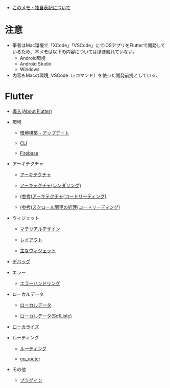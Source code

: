 - [このメモ・独自表記について](../README.md)


# 注意
* 筆者はMac環境で「XCode」「VSCode」にてiOSアプリをFlutterで開発しているため、本メモは以下の内容についてはほぼ触れていない。
    * Android環境
    * Android Studio
    * Windows
* 内容もMacの環境, VSCode（+コマンド）を使った開発前提としている、

# Flutter

* [導入(About Flutter)](./flutter_introduction.md)

* 環境
    * [環境構築・アップデート](./flutter_install_update.md)

    * [CLI](./flutter_cli.md)

    * [Firebase](./flutter_flutterfire.md)

* アーキテクチャ
    * [アーキテクチャ](./flutter_arch.md)

    * [アーキテクチャ(レンダリング)](./flutter_arch_rendering.md)

    * [(参考)アーキテクチャ(コードリーディング)](./flutter_arch_code_reading.md)

    * [(参考)スクロール関連の処理(コードリーディング)](./flutter_scroll_code_reading.md)

* ウィジェット
    * [マテリアルデザイン](./flutter_material_design.md)
    
    * [レイアウト](./flutter_layout.md)

    * [主なウィジェット](./flutter_widget.md)

* [デバッグ](./flutter_debug.md)

* エラー
    * [エラーハンドリング](./flutter_error_handling.md)

* ローカルデータ
    * [ローカルデータ](./flutter_localdb.md)

    * [ローカルデータ(SqfListe)](./flutter_sqflite.md)

* [ローカライズ](./flutter_localize.md)

* ルーティング
    * [ルーティング](./flutter_routing.md)

    * [go_router](./flutter_routing_go_router.md)

* その他
    * [プラグイン](./flutter_plugin_package.md)